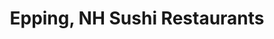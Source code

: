 ---
layout: city
title: Epping, NH Sushi Restaurants
permalink: /new-hampshire/epping/
stateAbbr: NH
stateName: New Hampshire
cityName: Epping

---